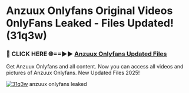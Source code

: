 # Anzuux Onlyfans Original Videos 0nlyFans Leaked - Files Updated! (31q3w)

<h3>🔴 CLICK HERE 🌐==►► <a href="https://tinyurl.com/ms9xzufz" rel="nofollow">Anzuux Onlyfans Updated Files</a></h3>

Get Anzuux Onlyfans and all content. Now you can access all videos and pictures of Anzuux Onlyfans. New Updated Files 2025!

[![31q3w](https://i.imgur.com/PQ7UWWw.gif)](https://tinyurl.com/ms9xzufz)
anzuux onlyfans leaked